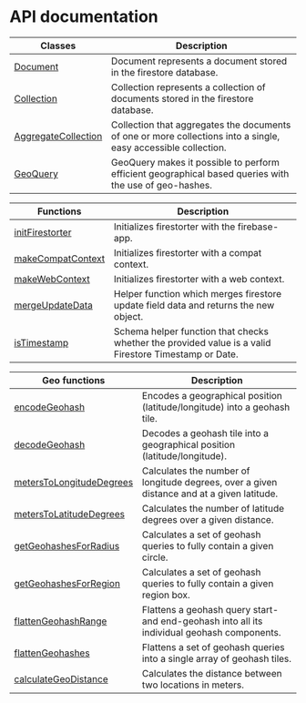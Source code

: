 # API documentation

| Classes                                             | Description                                                                                                    |
| --------------------------------------------------- | -------------------------------------------------------------------------------------------------------------- |
| [Document](./api/Document.md)                       | Document represents a document stored in the firestore database.                                               |
| [Collection](./api/Collection.md)                   | Collection represents a collection of documents stored in the firestore database.                              |
| [AggregateCollection](./api/AggregateCollection.md) | Collection that aggregates the documents of one or more collections into a single, easy accessible collection. |
| [GeoQuery](./api/GeoQuery.md)                       | GeoQuery makes it possible to perform efficient geographical based queries with the use of geo-hashes.         |


| Functions                                                               | Description                                                                                           |
| ----------------------------------------------------------------------- | ----------------------------------------------------------------------------------------------------- |
| [initFirestorter](./api/InitFunctions.md#initfirestorterconfig)         | Initializes firestorter with the firebase-app.                                                        |
| [makeCompatContext](./api/InitFunctions.md#makecompatcontext) | Initializes firestorter with a compat context.
| [makeWebContext](./api/InitFunctions.md#makewebcontext) | Initializes firestorter with a web context.                                                        |
| [mergeUpdateData](./api/UtilityFunctions.md#mergeupdatedata)            | Helper function which merges firestore update field data and returns the new object.                  |
| [isTimestamp](./api/UtilityFunctions.md#istimestamp)                    | Schema helper function that checks whether the provided value is a valid Firestore Timestamp or Date. |


| Geo functions                                                              | Description                                                                                 |
| -------------------------------------------------------------------------- | ------------------------------------------------------------------------------------------- |
| [encodeGeohash](./api/GeoFunctions.md#encodegeohash)                       | Encodes a geographical position (latitude/longitude) into a geohash tile.                   |
| [decodeGeohash](./api/GeoFunctions.md#decodegeohash)                       | Decodes a geohash tile into a geographical position (latitude/longitude).                   |
| [metersToLongitudeDegrees](./api/GeoFunctions.md#meterstolongitudedegrees) | Calculates the number of longitude degrees, over a given distance and at a given latitude.  |
| [metersToLatitudeDegrees](./api/GeoFunctions.md#meterstolatitudedegrees)   | Calculates the number of latitude degrees over a given distance.                            |
| [getGeohashesForRadius](./api/GeoFunctions.md#getgeohashesforradius)       | Calculates a set of geohash queries to fully contain a given circle.                        |
| [getGeohashesForRegion](./api/GeoFunctions.md#getgeohashesforregion)       | Calculates a set of geohash queries to fully contain a given region box.                    |
| [flattenGeohashRange](./api/GeoFunctions.md#flattengeohashrange)           | Flattens a geohash query start- and end-geohash into all its individual geohash components. |
| [flattenGeohashes](./api/GeoFunctions.md#flattengeohashes)                 | Flattens a set of geohash queries into a single array of geohash tiles.                     |
| [calculateGeoDistance](./api/GeoFunctions.md#calculategeodistance)         | Calculates the distance between two locations in meters.                                    |

